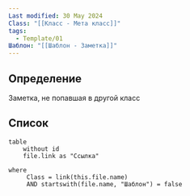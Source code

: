 ```yaml
---
Last modified: 30 May 2024
Class: "[[Класс - Мета класс]]"
tags:
  - Template/01
Шаблон: "[[Шаблон - Заметка]]"
---
```

## Определение
Заметка, не попавшая в другой класс

## Список
```dataview
table
	without id
	file.link as "Ссылка"

where
	 Class = link(this.file.name) 
	 AND startswith(file.name, "Шаблон") = false
```